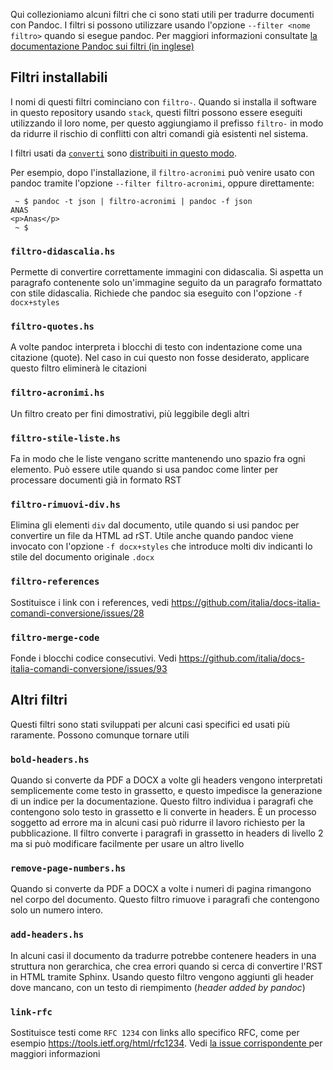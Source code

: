 
Qui collezioniamo alcuni filtri che ci sono stati utili per tradurre
documenti con Pandoc. I filtri si possono utilizzare usando l'opzione
`--filter <nome filtro>` quando si esegue pandoc. Per maggiori
informazioni consultate [la documentazione Pandoc sui filtri (in
inglese)](http://pandoc.org/filters.html)

## Filtri installabili

I nomi di questi filtri cominciano con `filtro-`. Quando si installa
il software in questo repository usando `stack`, questi filtri possono
essere eseguiti utilizzando il loro nome, per questo aggiungiamo il
prefisso `filtro-` in modo da ridurre il rischio di conflitti con
altri comandi già esistenti nel sistema.

I filtri usati da
[`converti`](https://github.com/italia/docs-italia-comandi-conversione/blob/master/doc/comandi/converti.md)
sono [distribuiti in questo
modo](https://github.com/italia/docs-italia-pandoc-filters/releases).

Per esempio, dopo l'installazione, il `filtro-acronimi` può venire
usato con pandoc tramite l'opzione `--filter filtro-acronimi`, oppure
direttamente:

```
 ~ $ pandoc -t json | filtro-acronimi | pandoc -f json
ANAS
<p>Anas</p>
 ~ $ 
```

### `filtro-didascalia.hs`

Permette di convertire correttamente immagini con didascalia. Si
aspetta un paragrafo contenente solo un'immagine seguito da un
paragrafo formattato con stile didascalia. Richiede che pandoc sia
eseguito con l'opzione `-f docx+styles`

### `filtro-quotes.hs`

A volte pandoc interpreta i blocchi di testo con indentazione come una citazione (quote). Nel caso in cui questo non fosse desiderato, applicare questo filtro eliminerà le citazioni

### `filtro-acronimi.hs`

Un filtro creato per fini dimostrativi, più leggibile degli altri

### `filtro-stile-liste.hs`

Fa in modo che le liste vengano scritte mantenendo uno spazio fra ogni elemento. Può essere utile quando si usa pandoc come linter per processare documenti già in formato RST

### `filtro-rimuovi-div.hs`

Elimina gli elementi `div` dal documento, utile quando si usi pandoc
per convertire un file da HTML ad rST. Utile anche quando pandoc viene
invocato con l'opzione `-f docx+styles` che introduce molti div
indicanti lo stile del documento originale `.docx`

### `filtro-references`

Sostituisce i link con i references, vedi
https://github.com/italia/docs-italia-comandi-conversione/issues/28

### `filtro-merge-code`

Fonde i blocchi codice consecutivi. Vedi https://github.com/italia/docs-italia-comandi-conversione/issues/93

## Altri filtri

Questi filtri sono stati sviluppati per alcuni casi specifici ed usati
più raramente. Possono comunque tornare utili

### `bold-headers.hs`

Quando si converte da PDF a DOCX a volte gli headers vengono
interpretati semplicemente come testo in grassetto, e questo impedisce
la generazione di un indice per la documentazione. Questo filtro
individua i paragrafi che contengono solo testo in grassetto e li
converte in headers. È un processo soggetto ad errore ma in alcuni
casi può ridurre il lavoro richiesto per la pubblicazione. Il filtro
converte i paragrafi in grassetto in headers di livello 2 ma si può
modificare facilmente per usare un altro livello

### `remove-page-numbers.hs`

Quando si converte da PDF a DOCX a volte i numeri di pagina rimangono
nel corpo del documento. Questo filtro rimuove i paragrafi che
contengono solo un numero intero.

### `add-headers.hs`

In alcuni casi il documento da tradurre potrebbe contenere headers in una struttura non gerarchica, che crea errori quando si cerca di convertire l'RST in HTML tramite Sphinx. Usando questo filtro vengono aggiunti gli header dove mancano, con un testo di riempimento (_header added by pandoc_)

### `link-rfc`

Sostituisce testi come `RFC 1234` con links allo specifico RFC, come
per esempio https://tools.ietf.org/html/rfc1234. Vedi [la issue
corrispondente
](https://github.com/italia/docs-italia-comandi-conversione/issues/27)
per maggiori informazioni


